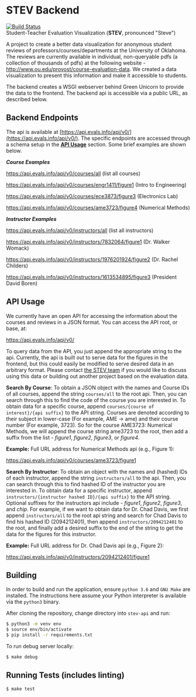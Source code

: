 # STEV Backend
[![Build
Status](https://travis-ci.com/stev-ou/stev-api.svg?branch=master)](https://travis-ci.com/stev-ou/stev-api)  
Student-Teacher Evaluation Visualization (**STEV**, pronounced "Steve")  

A project to create a better data visualization for anonymous student reviews of
professors/courses/departments at the University of Oklahoma. The reviews are
currently available in individual, non-queryable pdfs (a collection of thousands
of pdfs) at the following website -
http://www.ou.edu/provost/course-evaluation-data. We created a data
visualization to present this information and make it accessible to students.  

The backend creates a WSGI webserver behind Green Unicorn to provide the data to
the frontend. The backend api is accessible via a public URL, as described below.

## Backend Endpoints
The api is available at [https://api.evals.info/api/v0/](https://api.evals.info/api/v0/). The specific endpoints are accessed through a schema setup in the [**API Usage**](#api-usage) section. Some brief examples are shown below.

_**Course Examples**_

https://api.evals.info/api/v0/courses/all     (list all courses)

https://api.evals.info/api/v0/courses/engr1411/figure1  (Intro to Engineering)

https://api.evals.info/api/v0/courses/ece3873/figure3    (Electronics Lab)

https://api.evals.info/api/v0/courses/ame3723/figure4   (Numerical Methods)

_**Instructor Examples**_

https://api.evals.info/api/v0/instructors/all   (list all instructors)

https://api.evals.info/api/v0/instructors/7832064/figure1  (Dr. Walker Womack)

https://api.evals.info/api/v0/instructors/1976201924/figure2  (Dr. Rachel Childers)

https://api.evals.info/api/v0/instructors/1613534895/figure3   (President David Boren)


## API Usage
We currently have an open API for accessing the information about the courses and reviews in a JSON format. You can access the API root, or base, at:

https://api.evals.info/api/v0/

To query data from the API, you just append the appropriate string to the api. Currently, the api is built out to serve data for the figures in the frontend, but this could easily be modified to serve desired data in an arbitrary format. Please contact [the STEV team](contact@evals.info) if you would like to discuss using this data or building out another project based on the evaluation data.

**Search By Course**:
To obtain a JSON object with the names and Course IDs of all courses, append the string `courses/all` to the root api. Then, you can search through this to find the code of the course you are interested in. To obtain data for a specific course, append `courses/{course of interest}/{api suffix}` to the API string. Courses are denoted according to their subject in lower-case (For example, AME -> ame) and their course number (For example, 3723). So for the course AME3723: Numerical Methods, we will append the course string ame3723 to the root, then add a suffix from the list - *figure1*, *figure2*, *figure3*, or *figure4*.

**Example:** Full URL address for Numerical Methods api (e.g., Figure 1):

https://api.evals.info/api/v0/courses/ame3723/figure1

**Search By Instructor**:
To obtain an object with the names and (hashed) IDs of each instructor, append the string `instructors/all` to the api. Then, you can search through this to find hashed ID of the instructor you are interested in. To obtain data for a specific instructor, append `instructors/{instructor hashed ID}/{api suffix}` to the API string. Optional suffixes for the instructors api include - *figure1*, *figure2*, *figure3*, and *chip*. For example, if we want to obtain data for Dr. Chad Davis, we first append `instructors/all` to the root api string and search for Chad Davis to find his hashed ID (2094212401), then append `instructors/2094212401` to the root, and finally add a desired suffix to the end of the string to get the data for the figures for this instructor.

**Example:** Full URL address for Dr. Chad Davis api (e.g., Figure 2):

https://api.evals.info/api/v0/instructors/2094212401/figure1

## Building 
In order to build and run the application, ensure `python 3.6` and `GNU Make`
are installed. The instructions here assume your Python interpreter is available
via the `python3` binary.   

After cloning the repository, change directory into `stev-api` and run:

```bash
$ python3 -m venv env
$ source env/bin/activate
$ pip install -r requirements.txt
```

To run debug server locally:

```bash
$ make debug
```

## Running Tests (includes linting)
```bash
$ make test
```
